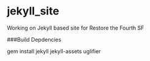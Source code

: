 jekyll_site
===========

Working on Jekyll based site for Restore the Fourth SF

###Build Depdencies

gem install jekyll jekyll-assets uglifier
